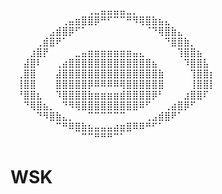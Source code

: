 ⠀⠀⠀⠀⠀⠀⠀⠀⠀⠀⠀⠀⢀⣀⣤⣤⣤⣤⣀⡀⠀⠀⠀⠀⠀⠀⠀⠀⠀⠀⠀⠀
⠀⠀⠀⠀⠀⠀⠀⠀⢀⣤⣶⣿⣿⡿⠛⠋⠉⠉⠛⠻⢿⣿⣷⣦⣄⠀⠀⠀⠀⠀⠀⠀
⠀⠀⠀⠀⠀⠀⣠⣾⣿⡿⠋⠁⠀⠀⠀⠀⠀⠀⠀⠀⠀⠈⠙⢿⣿⣷⣄⠀⠀⠀⠀⠀
⠀⠀⠀⠀⢀⣾⣿⠟⠁⠀⠀⠀⠀⠀⠀⠀⠀⠀⠀⠀⠀⠀⠀⠀⠙⣿⣿⣷⡀⠀⠀⠀
⠀⠀⠀⣰⣿⡟⠀⠀⠀⠀⣀⣤⣶⣶⣶⣶⣶⣶⣶⣤⣄⠀⠀⠀⠀⠀⢹⣿⣿⣦⠀⠀
⠀⠀⣼⣿⠇⠀⠀⢀⣴⣿⣿⣿⣿⣿⣿⣿⣿⣿⣿⣿⣿⣿⣦⠀⠀⠀⠀⠹⣿⣿⣧⠀
⠀⢀⣿⣿⠀⠀⠀⣼⣿⣿⣿⣿⣿⣿⣿⣿⣿⣿⣿⣿⣿⣿⣿⣷⠀⠀⠀⠀⢹⣿⣿⡆
⠀⢸⣿⣿⠀⠀⠀⣿⣿⣿⣿⣿⡿⠿⠿⠿⠿⢿⣿⣿⣿⣿⣿⣿⠀⠀⠀⠀⢸⣿⣿⡇
⠀⠘⣿⣿⣆⠀⠀⠹⣿⣿⣿⣿⣷⣶⣶⣶⣶⣾⣿⣿⣿⣿⡿⠃⠀⠀⠀⣰⣿⣿⠏⠀
⠀⠀⠙⢿⣿⣦⡀⠀⠙⠻⢿⣿⣿⣿⣿⣿⣿⣿⣿⣿⠿⠋⠀⠀⢀⣴⣿⡿⠋⠀⠀⠀
⠀⠀⠀⠀⠙⠻⣿⣷⣄⡀⠀⠀⠉⠉⠉⠉⠉⠉⠀⠀⠀⢀⣠⣾⣿⠟⠁⠀⠀⠀⠀⠀
⠀⠀⠀⠀⠀⠀⠀⠉⠛⠿⣿⣷⣦⣤⣤⣤⣴⣶⣿⠿⠿⠛⠋⠁⠀⠀⠀⠀⠀⠀⠀⠀
⠀⠀⠀⠀⠀⠀⠀⠀⠀⠀⠀⠉⠉⠛⠛⠛⠉⠁⠀⠀⠀⠀⠀⠀⠀⠀⠀⠀⠀⠀⠀⠀
# WSK
